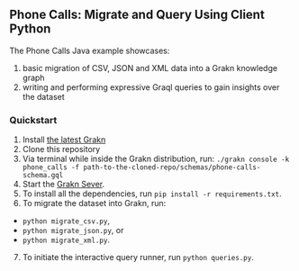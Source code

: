## Phone Calls: Migrate and Query Using Client Python

The Phone Calls Java example showcases:
1. basic migration of CSV, JSON and XML data into a Grakn knowledge graph
2. writing and performing expressive Graql queries to gain insights over the dataset

### Quickstart
1. Install [the latest Grakn](http://dev.grakn.ai/docs/running-grakn/install-and-run#download-and-install-grakn)
2. Clone this repository
3. Via terminal while inside the Grakn distribution, run: `./grakn console -k phone_calls -f path-to-the-cloned-repo/schemas/phone-calls-schema.gql`
4. Start the [Grakn Sever](http://dev.grakn.ai/docs/running-grakn/install-and-run#start-the-grakn-server).
5. To install all the dependencies, run `pip install -r requirements.txt`.
6. To migrate the dataset into Grakn, run:
- `python migrate_csv.py`,
- `python migrate_json.py`, or
- `python migrate_xml.py`.
7. To initiate the interactive query runner, run `python queries.py`.
